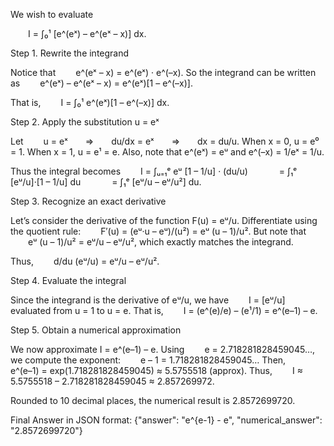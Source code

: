 We wish to evaluate

  I = ∫₀¹ [e^(eˣ) – e^(eˣ – x)] dx.

Step 1. Rewrite the integrand

Notice that
  e^(eˣ – x) = e^(eˣ) · e^(–x).
So the integrand can be written as
  e^(eˣ) – e^(eˣ – x) = e^(eˣ)[1 – e^(–x)].

That is,
  I = ∫₀¹ e^(eˣ)[1 – e^(–x)] dx.

Step 2. Apply the substitution u = eˣ

Let
  u = eˣ  ⇒  du/dx = eˣ  ⇒  dx = du/u.
When x = 0, u = e⁰ = 1.
When x = 1, u = e¹ = e.
Also, note that e^(eˣ) = eᵘ and e^(–x) = 1/eˣ = 1/u.

Thus the integral becomes
  I = ∫ᵤ₌₁ᵉ eᵘ [1 – 1/u] · (du/u)
    = ∫₁ᵉ [eᵘ/u]·[1 – 1/u] du
    = ∫₁ᵉ [eᵘ/u – eᵘ/u²] du.

Step 3. Recognize an exact derivative

Let’s consider the derivative of the function F(u) = eᵘ/u. Differentiate using the quotient rule:
  F′(u) = (eᵘ·u – eᵘ)/(u²) = eᵘ (u – 1)/u².
But note that
  eᵘ (u – 1)/u² = eᵘ/u – eᵘ/u²,
which exactly matches the integrand.

Thus,
  d/du (eᵘ/u) = eᵘ/u – eᵘ/u².

Step 4. Evaluate the integral

Since the integrand is the derivative of eᵘ/u, we have
  I = [eᵘ/u] evaluated from u = 1 to u = e.
That is,
  I = (e^(e)/e) – (e¹/1) = e^(e–1) – e.

Step 5. Obtain a numerical approximation

We now approximate I = e^(e–1) – e. Using
  e = 2.718281828459045…,
we compute the exponent:
  e – 1 = 1.718281828459045…
Then,
  e^(e–1) = exp(1.718281828459045) ≈ 5.5755518 (approx).
Thus,
  I ≈ 5.5755518 – 2.718281828459045 ≈ 2.857269972.

Rounded to 10 decimal places, the numerical result is 2.8572699720.

Final Answer in JSON format:
{"answer": "e^{e-1} - e", "numerical_answer": "2.8572699720"}